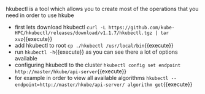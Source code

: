 
hkubectl is a tool which allows you to create most of the operations that you need in order to use hkube

 - first lets download hkubectl  `curl -L https://github.com/kube-HPC/hkubectl/releases/download/v1.1.7/hkubectl.tgz | tar xvz`{{execute}}
 - add hkubectl to root `cp ./hkubectl /usr/local/bin`{{execute}}
 - run `hkubectl -h`{{execute}} as you can see there a lot of options available 
 - configuring hkubectl to the cluster `hkubectl config set endpoint http://master/hkube/api-server`{{execute}}
 - for example in order to view all available algorithms `hkubectl --endpoint=http://master/hkube/api-server/ algorithm get`{{execute}}


